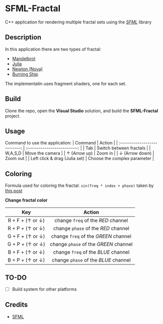 # SFML-Fractal

C++ application for rendering multiple fractal sets using the [*SFML*](https://www.sfml-dev.org/index.php) library

## Description

In this application there are two types of fractal:

* [Mandelbrot](https://en.wikipedia.org/wiki/Mandelbrot_set)
* [Julia](https://en.wikipedia.org/wiki/Julia_set)
* [Newton (Nova)](https://en.wikipedia.org/wiki/Newton_fractal)
* [Burning Ship](https://it.wikipedia.org/wiki/Burning_ship)

The implementatin uses fragment shaders, one for each set.

## Build

Clone the repo, open the **Visual Studio** solution, and build the **SFML-Fractal** project. 

## Usage

Command to use the application:
| Command                       | Action                       |
| :---------------------------: | :--------------------------: |
| Tab                           | Switch between fractals      |
| W,A,S,D                       | Move the camera              |
| &uarr; (Arrow up)             | Zoom in                      |
| &darr; (Arrow down)           | Zoom out                     |
| Left click & drag (Julia set) | Choose the complex parameter |

## Coloring

Formula used for coloring the fractal: `sin(freq * index + phase)` taken by [this post](https://www.paridebroggi.com/blogpost/2015/05/06/fractal-continuous-coloring/)

**Change fractal color**

| Key                        | Action                                |
| :------------------------: | :-----------------------------------: |
| R + F + (&uarr; or &darr;) | change `freq` of the *RED* channel    |
| R + P + (&uarr; or &darr;) | change `phase` of the *RED* channel   |
| G + F + (&uarr; or &darr;) | change `freq` of the *GREEN* channel  |
| G + P + (&uarr; or &darr;) | change `phase` of the *GREEN* channel |
| B + F + (&uarr; or &darr;) | change `freq` of the *BLUE* channel   |
| B + P + (&uarr; or &darr;) | change `phase` of the *BLUE* channel  |

## TO-DO

- [ ] Build system for other platforms

## Credits

- [SFML](https://github.com/SFML/SFML)
